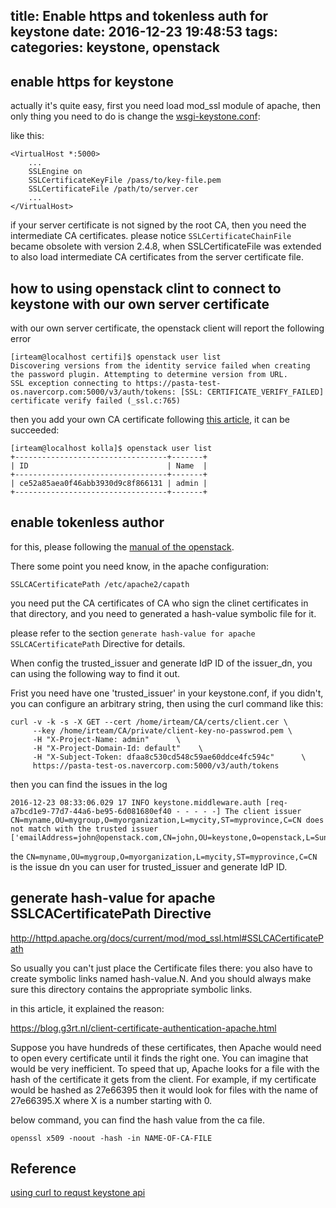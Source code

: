 title: Enable https and tokenless auth for keystone
date: 2016-12-23 19:48:53
tags:
categories: keystone, openstack
---

## enable https for keystone

actually it's quite easy, first you need load mod_ssl module of apache,
then only thing you need to do is change the [wsgi-keystone.conf](https://github.com/openstack/keystone/blob/master/httpd/wsgi-keystone.conf):

like this:
```
<VirtualHost *:5000>
    ...
    SSLEngine on
    SSLCertificateKeyFile /pass/to/key-file.pem
    SSLCertificateFile /path/to/server.cer
    ...
</VirtualHost>
```

if your server certificate is not signed by the root CA, then you need the intermediate CA certificates.
please notice `SSLCertificateChainFile` became obsolete with version 2.4.8, when SSLCertificateFile was extended to also load intermediate CA certificates from the server certificate file.

<!--more-->

## how to using openstack clint to connect to keystone with our own server certificate

with our own server certificate, the openstack client will report the following error

```
[irteam@localhost certifi]$ openstack user list
Discovering versions from the identity service failed when creating the password plugin. Attempting to determine version from URL.
SSL exception connecting to https://pasta-test-os.navercorp.com:5000/v3/auth/tokens: [SSL: CERTIFICATE_VERIFY_FAILED] certificate verify failed (_ssl.c:765)
```

then you add your own CA certificate following [this article](/hexotech/2016/12/23/setup-your-own-ca/#for-python-requests-to-add-ca), it can be succeeded:

```
[irteam@localhost kolla]$ openstack user list
+----------------------------------+-------+
| ID                               | Name  |
+----------------------------------+-------+
| ce52a85aea0f46abb3930d9c8f866131 | admin |
+----------------------------------+-------+
```

## enable tokenless author

for this, please following the [manual of the openstack](http://docs.openstack.org/developer/keystone/configure_tokenless_x509.html).

There some point you need know, in the apache configuration:
```
SSLCACertificatePath /etc/apache2/capath
```

you need put the CA certificates of CA who sign the clinet certificates in that directory, and you need to generated a hash-value symbolic file for it.

please refer to the section `generate hash-value for apache SSLCACertificatePath` Directive for details.

When config the trusted_issuer and generate IdP ID of the issuer_dn, you can using the following way to find it out.

Frist you need have one 'trusted_issuer' in your keystone.conf, if you didn't, you can configure an arbitrary string, then using the curl command like this:

```
curl -v -k -s -X GET --cert /home/irteam/CA/certs/client.cer \
     --key /home/irteam/CA/private/client-key-no-passwrod.pem \
     -H "X-Project-Name: admin"      \
     -H "X-Project-Domain-Id: default"    \      
     -H "X-Subject-Token: dfaa8c530cd548c59ae60ddce4fc594c"      \
     https://pasta-test-os.navercorp.com:5000/v3/auth/tokens
```

then you can find the issues in the log

```
2016-12-23 08:33:06.029 17 INFO keystone.middleware.auth [req-a7bcd1e9-77d7-44a6-be95-6d081680ef40 - - - - -] The client issuer CN=myname,OU=mygroup,O=myorganization,L=mycity,ST=myprovince,C=CN does not match with the trusted issuer ['emailAddress=john@openstack.com,CN=john,OU=keystone,O=openstack,L=Sunnyvale,ST=California,C=US']
```

the `CN=myname,OU=mygroup,O=myorganization,L=mycity,ST=myprovince,C=CN` is the issue dn you can user for trusted_issuer and generate IdP ID.

## generate hash-value for apache SSLCACertificatePath Directive

http://httpd.apache.org/docs/current/mod/mod_ssl.html#SSLCACertificatePath

So usually you can't just place the Certificate files there: you also have to create symbolic links named hash-value.N. And you should always make sure this directory contains the appropriate symbolic links.

in this article, it explained the reason:

https://blog.g3rt.nl/client-certificate-authentication-apache.html

Suppose you have hundreds of these certificates, then Apache would need to open every certificate until it finds the right one. You can imagine that would be very inefficient. To speed that up, Apache looks for a file with the hash of the certificate it gets from the client. For example, if my certificate would be hashed as 27e66395 then it would look for files with the name of 27e66395.X where X is a number starting with 0.

below command, you can find the hash value from the ca file.

```
openssl x509 -noout -hash -in NAME-OF-CA-FILE
```

## Reference

[using curl to requst keystone api](http://www.florentflament.com/blog/setting-keystone-v3-domains.html)
